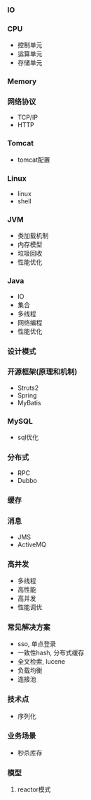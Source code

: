 ### IO

### CPU
* 控制单元
* 运算单元
* 存储单元

### Memory

### 网络协议
* TCP/IP
* HTTP

### Tomcat
* tomcat配置

### Linux
* linux
* shell

### JVM
* 类加载机制
* 内存模型
* 垃圾回收
* 性能优化

### Java
* IO
* 集合
* 多线程
* 网络编程
* 性能优化

### 设计模式

### 开源框架(原理和机制)
* Struts2
* Spring
* MyBatis

### MySQL
* sql优化

### 分布式
* RPC
* Dubbo

### 缓存

### 消息
* JMS
* ActiveMQ

### 高并发
* 多线程
* 高性能
* 高并发
* 性能调优

### 常见解决方案
* sso, 单点登录
* 一致性hash, 分布式缓存
* 全文检索, lucene
* 负载均衡
* 连接池

### 技术点
* 序列化

### 业务场景
* 秒杀库存

### 模型
1. reactor模式